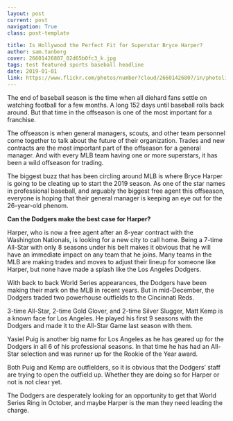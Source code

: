 ```yaml
---
layout: post
current: post
navigation: True
class: post-template

title: Is Hollywood the Perfect Fit for Superstar Bryce Harper?
author: sam.tanberg
cover: 26601426807_02d65b0fc3_k.jpg
tags: test featured sports baseball headline
date: 2019-01-01
link: https://www.flickr.com/photos/number7cloud/26601426807/in/photolist-GwFgpM-28193DJ-Juk4Fo-23XsKhE-Jbxd7z-29a8JWC
---
```

The end of baseball season is the time when all diehard fans settle on watching football for a few months. A long 152 days until baseball rolls back around. But that time in the offseason is one of the most important for a franchise.

The offseason is when general managers, scouts, and other team personnel come together to talk about the future of their organization. Trades and new contracts are the most important part of the offseason for a general manager. And with every MLB team having one or more superstars, it has been a wild offseason for trading.

The biggest buzz that has been circling around MLB is where Bryce Harper is going to be cleating up to start the 2019 season. As one of the star names in professional baseball, and arguably the biggest free agent this offseason, everyone is hoping that their general manager is keeping an eye out for the 26-year-old phenom.

<b>Can the Dodgers make the best case for Harper?</b>

Harper, who is now a free agent after an 8-year contract with the Washington Nationals, is looking for a new city to call home. Being a 7-time All-Star with only 8 seasons under his belt makes it obvious that he will have an immediate impact on any team that he joins. Many teams in the MLB are making trades and moves to adjust their lineup for someone like Harper, but none have made a splash like the Los Angeles Dodgers.

With back to back World Series appearances, the Dodgers have been making their mark on the MLB in recent years. But in mid-December, the Dodgers traded two powerhouse outfields to the Cincinnati Reds.

3-time All-Star, 2-time Gold Glover, and 2-time Silver Slugger, Matt Kemp is a known face for Los Angeles. He played his first 9 seasons with the Dodgers and made it to the All-Star Game last season with them.

Yasiel Puig is another big name for Los Angeles as he has geared up for the Dodgers in all 6 of his professional seasons. In that time he has had an All-Star selection and was runner up for the Rookie of the Year award.

Both Puig and Kemp are outfielders, so it is obvious that the Dodgers’ staff  are trying to open the outfield up. Whether they are doing so for Harper or not is not clear yet.

The Dodgers are desperately looking for an opportunity to get that World Series Ring in October, and maybe Harper is the man they need leading the charge.
